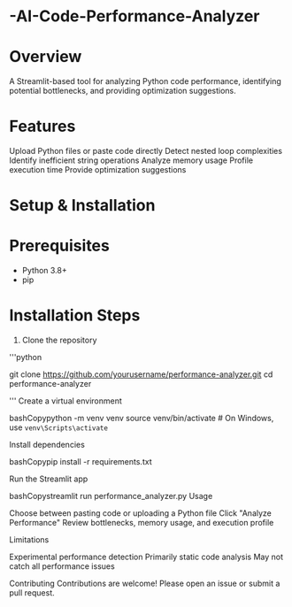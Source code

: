 # -AI-Code-Performance-Analyzer

# Overview

A Streamlit-based tool for analyzing Python code performance, identifying potential bottlenecks, and providing optimization suggestions.

# Features

Upload Python files or paste code directly
Detect nested loop complexities
Identify inefficient string operations
Analyze memory usage
Profile execution time
Provide optimization suggestions

# Setup & Installation

# Prerequisites

* Python 3.8+
* pip

# Installation Steps

1. Clone the repository
   
'''python

git clone https://github.com/yourusername/performance-analyzer.git
cd performance-analyzer

'''
Create a virtual environment

bashCopypython -m venv venv
source venv/bin/activate  # On Windows, use `venv\Scripts\activate`

Install dependencies

bashCopypip install -r requirements.txt

Run the Streamlit app

bashCopystreamlit run performance_analyzer.py
Usage

Choose between pasting code or uploading a Python file
Click "Analyze Performance"
Review bottlenecks, memory usage, and execution profile

Limitations

Experimental performance detection
Primarily static code analysis
May not catch all performance issues

Contributing
Contributions are welcome! Please open an issue or submit a pull request.
